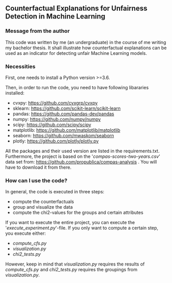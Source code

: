 ## Counterfactual Explanations for Unfairness Detection in Machine Learning

### Message from the author

This code was written by me (an undergraduate) in the course of me
writing my bachelor thesis. It shall illustrate how counterfactual
explanations can be used as an indicator for detecting unfair Machine
Learning models.

### Necessities

First, one needs to install a Python version >=3.6.

Then, in order to run the code, you need to have following libararies
installed:

- cvxpy: https://github.com/cvxgrp/cvxpy
- sklearn: https://github.com/scikit-learn/scikit-learn
- pandas: https://github.com/pandas-dev/pandas
- numpy: https://github.com/numpy/numpy
- scipy: https://github.com/scipy/scipy
- matplotlib: https://github.com/matplotlib/matplotlib
- seaborn: https://github.com/mwaskom/seaborn
- plotly: https://github.com/plotly/plotly.py

All the packages and their used version are listed in the requirements.txt.
Furthermore, the project is based on the '_compas-scores-two-years.csv_'
data set from: https://github.com/propublica/compas-analysis .
You will have to download it from there.

### How can I use the code?

In general, the code is executed in three steps:

- compute the counterfactuals
- group and visualize the data
- compute the chi2-values for the groups and certain attributes

If you want to execute the entire project, you can execute the '_execute_experiment.py_'-file.
If you only want to compute a certain step, you execute either:

- _compute_cfs.py_
- _visualization.py_
- _chi2_tests.py_

However, keep in mind that _visualization.py_ requires the results of _compute_cfs.py_ and
_chi2_tests.py_ requires the groupings from _visualization.py_.

